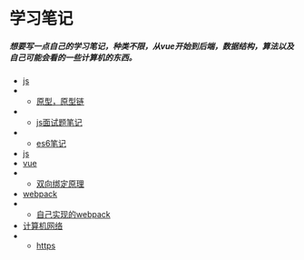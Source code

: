 # 学习笔记
##### 想要写一点自己的学习笔记，种类不限，从vue开始到后端，数据结构，算法以及自己可能会看的一些计算机的东西。
- [js](https://github.com/qibing147147/learning-notes/tree/master/js)
- - [原型，原型链](https://github.com/qibing147147/learning-notes/tree/master/js/原型，原型链)
- - [js面试题笔记](https://github.com/qibing147147/learning-notes/tree/master/js/js面试题笔记)
- - [es6笔记](https://github.com/qibing147147/learning-notes/tree/master/js/es6笔记)
- [js](https://github.com/qibing147147/learning-notes/tree/master/ts)
- [vue](https://github.com/qibing147147/learning-notes/tree/master/vue)
- - [双向绑定原理](https://github.com/qibing147147/learning-notes/tree/master/vue/双向绑定)
- [webpack](https://github.com/qibing147147/learning-notes/tree/master/webpack)
- - [自己实现的webpack](https://github.com/qibing147147/learning-notes/tree/master/webpack/手写webpack)
- [计算机网络](https://github.com/qibing147147/learning-notes/tree/master/computernetwork)
- - [https](https://github.com/qibing147147/learning-notes/tree/master/computernetwork/https)
